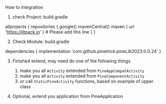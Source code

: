 How to integration

1. check Project: build.gradle

allprojects {
    repositories {
        google()
        mavenCentral()
        maven { url 'https://jitpack.io' } # Please add this line
    }
}


2. Check Module: build.gradle

dependencies {
   implementation 'com.github.pinetrick:pineLib2023:0.0.24'
}

3. Finished extend, may need do one of the following things
   1. make you all `Activity` extended from `PineAppCompatActivity` 
   2. make you all `Activity` extended from `PineComponentActivity` 
   3. or call `StaticPineActivity` functions, based on example of upper class
   
4. Optional, extend you application from PineApplication 

